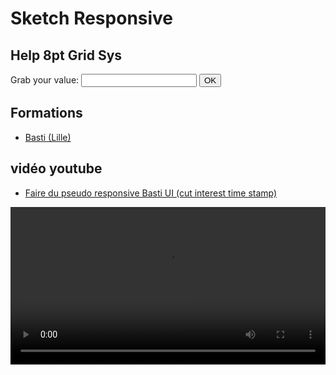 # Sketch Responsive

## Help 8pt Grid Sys

<form onsubmit="return false">
  <div>
    <label>Grab your value:</label>
    <input id="gridSys8Value" type="text" />
    <button id="grid8helper"
      onclick="output(document.getElementById('gridSys8Value').value,document.querySelector('#gridSys8Render'));">
      OK
    </button>
    <span id="gridSys8Render" class="result"> </span>
  </div>
</form>

## Formations

- [Basti (Lille)](https://basti.fr/tuto-sketch)

## vidéo youtube

- [Faire du pseudo responsive Basti UI (cut interest time stamp)](https://youtu.be/ctNC2VwkkmA?t=826)

<video controls="controls" width="100%" >
  <!-- <source src="../assets/videos/pseudoRespons.m4v.ogg" type="video/ogg"> -->
  <source
    src="./assets/videos/pseudoRespons.mp4"
    type="video/mp4"
  />
  Votre navigateur ne gère pas l'élément <code>video</code>.
</video>
